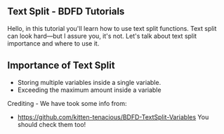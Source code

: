 ## Text Split - BDFD Tutorials

Hello, in this tutorial you'll learn how to use text split functions. Text split can look hard—but I assure you, it's not. Let's talk about text split importance and where to use it.

## Importance of Text Split
- Storing multiple variables inside a single variable.
- Exceeding the maximum amount inside a variable


Crediting -
We have took some info from:
- https://github.com/kitten-tenacious/BDFD-TextSplit-Variables
You should check them too!
